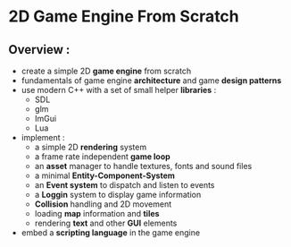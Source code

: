 # 2D Game Engine From Scratch


## Overview :

-   create a simple 2D **game engine** from scratch
-   fundamentals of game engine **architecture** and game **design patterns**
-   use modern C++ with a set of small helper **libraries** :
    -   SDL
    -   glm
    -   ImGui
    -   Lua
-   implement :
    -   a simple 2D **rendering** system
    -   a frame rate independent **game loop**
    -   an **asset** manager to handle textures, fonts and sound files
    -   a minimal **Entity-Component-System**
    -   an **Event system** to dispatch and listen to events
    -   a **Loggin** system to display game information
    -   **Collision** handling and 2D movement
    -   loading **map** information and **tiles**
    -   rendering **text** and other **GUI** elements
-   embed a **scripting language** in the game engine
